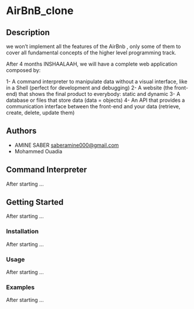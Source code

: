 # AirBnB_clone

## Description

we won’t implement all the features of the AirBnb , only some of them to cover all fundamental concepts of the higher level programming track.

After 4 months INSHAALAAH, we will have a complete web application composed by:

1- A command interpreter to manipulate data without a visual interface, like in a Shell (perfect for development and debugging)
2- A website (the front-end) that shows the final product to everybody: static and dynamic
3- A database or files that store data (data = objects)
4- An API that provides a communication interface between the front-end and your data (retrieve, create, delete, update them)

## Authors

- AMINE SABER <saberamine000@gmail.com>
- Mohammed Ouadia


## Command Interpreter
After starting ...

## Getting Started
After starting ...


### Installation
After starting ...


### Usage
After starting ...


### Examples
After starting ...






